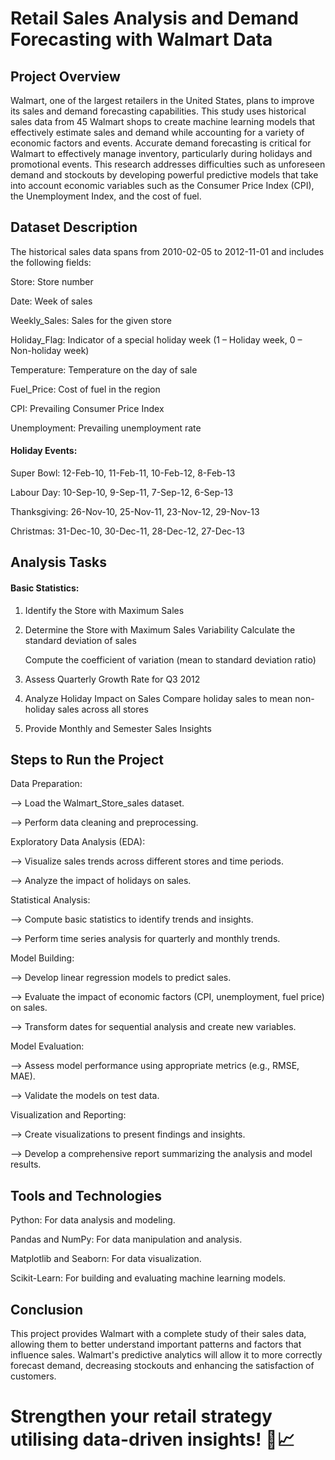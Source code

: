 # Retail Sales Analysis and Demand Forecasting with Walmart Data

## Project Overview

Walmart, one of the largest retailers in the United States, plans to improve its sales and demand forecasting capabilities. This study uses historical sales data from 45 Walmart shops to create machine learning models that effectively estimate sales and demand while accounting for a variety of economic factors and events.
Accurate demand forecasting is critical for Walmart to effectively manage inventory, particularly during holidays and promotional events. This research addresses difficulties such as unforeseen demand and stockouts by developing powerful predictive models that take into account economic variables such as the Consumer Price Index (CPI), the Unemployment Index, and the cost of fuel.

## Dataset Description
The historical sales data spans from 2010-02-05 to 2012-11-01 and includes the following fields:

   Store: Store number
   
   Date: Week of sales
   
   Weekly_Sales: Sales for the given store
   
   Holiday_Flag: Indicator of a special holiday week (1 – Holiday week, 0 – Non-holiday week)
   
   Temperature: Temperature on the day of sale
   
   Fuel_Price: Cost of fuel in the region
   
   CPI: Prevailing Consumer Price Index
   
   Unemployment: Prevailing unemployment rate
   
#### Holiday Events:

   Super Bowl: 12-Feb-10, 11-Feb-11, 10-Feb-12, 8-Feb-13
   
   Labour Day: 10-Sep-10, 9-Sep-11, 7-Sep-12, 6-Sep-13
   
   Thanksgiving: 26-Nov-10, 25-Nov-11, 23-Nov-12, 29-Nov-13
   
   Christmas: 31-Dec-10, 30-Dec-11, 28-Dec-12, 27-Dec-13

## Analysis Tasks
#### Basic Statistics:
  1. Identify the Store with Maximum Sales
     
  2. Determine the Store with Maximum Sales Variability
     Calculate the standard deviation of sales
     
     Compute the coefficient of variation (mean to standard deviation ratio)
     
  3. Assess Quarterly Growth Rate for Q3 2012
     
  4. Analyze Holiday Impact on Sales
     Compare holiday sales to mean non-holiday sales across all stores
     
  5. Provide Monthly and Semester Sales Insights


## Steps to Run the Project
Data Preparation:

  --> Load the Walmart_Store_sales dataset.

  --> Perform data cleaning and preprocessing.

Exploratory Data Analysis (EDA):

  --> Visualize sales trends across different stores and time periods.

  --> Analyze the impact of holidays on sales.

Statistical Analysis:

  --> Compute basic statistics to identify trends and insights.

  --> Perform time series analysis for quarterly and monthly trends.

Model Building:

  --> Develop linear regression models to predict sales.

  --> Evaluate the impact of economic factors (CPI, unemployment, fuel price) on sales.

  --> Transform dates for sequential analysis and create new variables.

Model Evaluation:

  --> Assess model performance using appropriate metrics (e.g., RMSE, MAE).

  --> Validate the models on test data.

Visualization and Reporting:

  --> Create visualizations to present findings and insights.

  --> Develop a comprehensive report summarizing the analysis and model results.

## Tools and Technologies
Python: For data analysis and modeling.

Pandas and NumPy: For data manipulation and analysis.

Matplotlib and Seaborn: For data visualization.

Scikit-Learn: For building and evaluating machine learning models.

## Conclusion
This project provides Walmart with a complete study of their sales data, allowing them to better understand important patterns and factors that influence sales. Walmart's predictive analytics will allow it to more correctly forecast demand, decreasing stockouts and enhancing the satisfaction of customers.

# Strengthen your retail strategy utilising data-driven insights! 🛒📈

